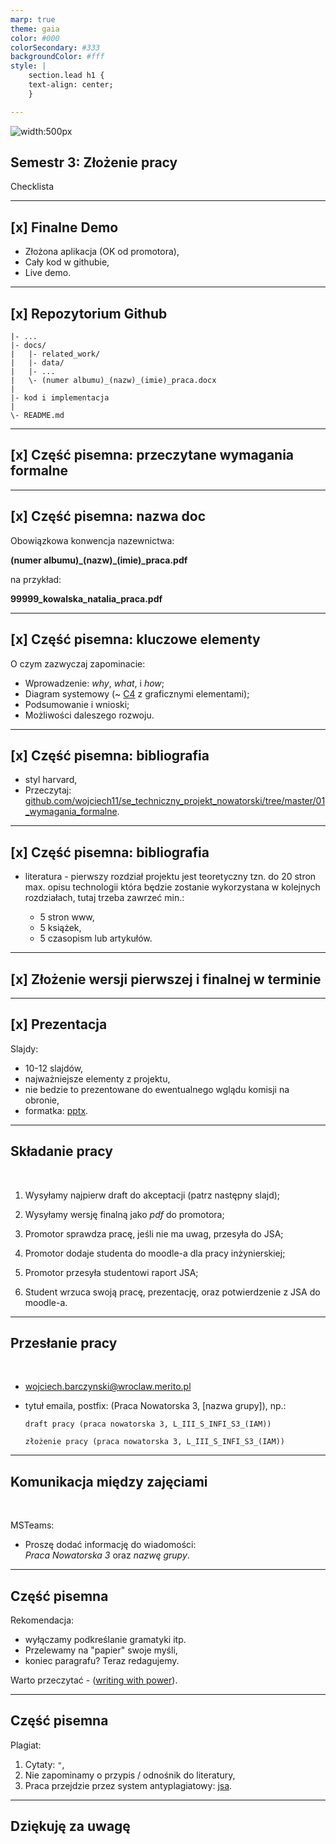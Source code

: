 ```yaml
---
marp: true
theme: gaia
color: #000
colorSecondary: #333
backgroundColor: #fff
style: |
    section.lead h1 {
    text-align: center;
    }

---
```

<!-- _class: lead -->

![width:500px](img/intro.jpeg)

## Semestr 3: Złożenie pracy

Checklista

---
<!-- _class: lead -->
## [x] Finalne Demo

- Złożona aplikacja (OK od promotora),
- Cały kod w githubie,
- Live demo.

---
<!-- _class: lead -->
## [x] Repozytorium Github

```
|- ...
|- docs/
|   |- related_work/
|   |- data/
|   |- ...
|   \- (numer albumu)_(nazw)_(imie)_praca.docx
|
|- kod i implementacja
|
\- README.md
```

---
<!-- _class: lead -->
## [x] Część pisemna: przeczytane wymagania formalne

---
<!-- _class: lead -->
## [x] Część pisemna: nazwa doc

Obowiązkowa konwencja nazewnictwa: 

**(numer albumu)\_(nazw)\_(imie)\_praca.pdf**

na przykład:<br />

**99999_kowalska_natalia_praca.pdf**

---
<!-- _class: lead -->
## [x] Część pisemna: kluczowe elementy

O czym zazwyczaj zapominacie:

- Wprowadzenie: *why*, *what*, i *how*;
- Diagram systemowy (~ [C4](https://c4model.com/#SystemContextDiagram) z graficznymi elementami);
- Podsumowanie i wnioski;
- Możliwości daleszego rozwoju.

---
<!-- _class: lead -->
## [x] Część pisemna: bibliografia

- styl harvard,
- Przeczytaj: [github.com/wojciech11/se_techniczny_projekt_nowatorski/tree/master/01_wymagania_formalne](https://github.com/wojciech11/se_techniczny_projekt_nowatorski/tree/master/01_wymagania_formalne).

---
<!-- _class: lead -->
## [x] Część pisemna: bibliografia

- literatura - pierwszy rozdział projektu jest teoretyczny tzn. do 20 stron max. opisu technologii która będzie zostanie wykorzystana w kolejnych rozdziałach, tutaj trzeba zawrzeć min.:
 
   - 5 stron www,
   - 5 książek,
   - 5 czasopism lub artykułów.

---
<!-- _class: lead -->
## [x] Złożenie wersji pierwszej i finalnej w terminie

---
<!-- _class: lead -->
## [x] Prezentacja

Slajdy:

- 10-12 slajdów,
- najważniejsze elementy z projektu,
- nie bedzie to prezentowane  do ewentualnego wglądu komisji na obronie,
- formatka: [pptx](https://github.com/wojciech11/se_techniczny_projekt_nowatorski/tree/master/25_prezentacja).

---
<!-- _class: lead -->
## Składanie pracy
<br />

1. Wysyłamy najpierw draft do akceptacji (patrz następny slajd);

2. Wysyłamy wersję finalną jako *pdf* do promotora;

3. Promotor sprawdza pracę, jeśli nie ma uwag, przesyła do JSA;

4. Promotor dodaje studenta do moodle-a dla pracy inżynierskiej;

5. Promotor przesyła studentowi raport JSA;

6. Student wrzuca swoją pracę, prezentację, oraz potwierdzenie z JSA do moodle-a.

---
<!-- _class: lead -->
## Przesłanie pracy
<br />

- wojciech.barczynski@wroclaw.merito.pl
- tytuł emaila, postfix: (Praca Nowatorska 3, [nazwa grupy]), np.:

  `draft pracy (praca nowatorska 3, L_III_S_INFI_S3_(IAM))`

  `złożenie pracy (praca nowatorska 3, L_III_S_INFI_S3_(IAM))`

---
<!-- _class: lead -->
## Komunikacja między zajęciami
<br />

MSTeams:

- Proszę dodać informację do wiadomości:<br />*Praca Nowatorska 3* oraz *nazwę grupy*.

---
<!-- _class: lead -->
## Część pisemna

Rekomendacja:

- wyłączamy podkreślanie gramatyki itp.
- Przelewamy na "papier" swoje myśli,
- koniec paragrafu? Teraz redagujemy.

Warto przeczytać - ([writing with power](https://www.amazon.com/Writing-Power-Techniques-Mastering-Process/dp/0195120183)).

---
<!-- _class: lead -->
## Część pisemna

Plagiat:

1. Cytaty: `"`,
2. Nie zapominamy o przypis / odnośnik do literatury,
3. Praca przejdzie przez system antyplagiatowy: [jsa](https://jsa.opi.org.pl/home/login).

---
<!-- _class: lead -->
## Dziękuję za uwagę
<br />
